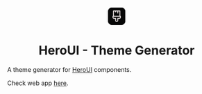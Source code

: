<p align="center">
  <img src="src/assets/logo.png" width="40"> 
</p>
<h1 align="center">
  HeroUI - Theme Generator
</h1>

A theme generator for [HeroUI](https://heroui.org/) components.

Check web app [here](https://nextui-themegen.netlify.app/).